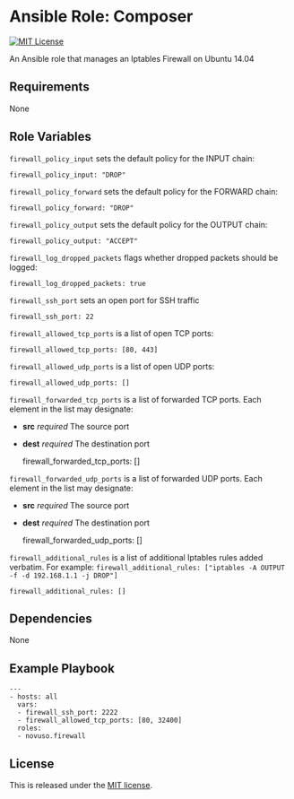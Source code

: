 # Ansible Role: Composer

[![MIT License](http://img.shields.io/badge/license-MIT-003399.svg)](http://opensource.org/licenses/MIT)

An Ansible role that manages an Iptables Firewall on Ubuntu 14.04

## Requirements

None

## Role Variables

`firewall_policy_input` sets the default policy for the INPUT chain:

    firewall_policy_input: "DROP"

`firewall_policy_forward` sets the default policy for the FORWARD chain:

    firewall_policy_forward: "DROP"

`firewall_policy_output` sets the default policy for the OUTPUT chain:

    firewall_policy_output: "ACCEPT"

`firewall_log_dropped_packets` flags whether dropped packets should be logged:

    firewall_log_dropped_packets: true

`firewall_ssh_port` sets an open port for SSH traffic

    firewall_ssh_port: 22

`firewall_allowed_tcp_ports` is a list of open TCP ports:

    firewall_allowed_tcp_ports: [80, 443]

`firewall_allowed_udp_ports` is a list of open UDP ports:

    firewall_allowed_udp_ports: []

`firewall_forwarded_tcp_ports` is a list of forwarded TCP ports. Each element
in the list may designate:

* **src** *required* The source port
* **dest** *required* The destination port

    firewall_forwarded_tcp_ports: []

`firewall_forwarded_udp_ports` is a list of forwarded UDP ports. Each element
in the list may designate:

* **src** *required* The source port
* **dest** *required* The destination port

    firewall_forwarded_udp_ports: []

`firewall_additional_rules` is a list of additional Iptables rules added
verbatim. For example: `firewall_additional_rules: ["iptables -A OUTPUT -f -d 192.168.1.1 -j DROP"]`

    firewall_additional_rules: []

## Dependencies

None

## Example Playbook

    ---
    - hosts: all
      vars:
      - firewall_ssh_port: 2222
      - firewall_allowed_tcp_ports: [80, 32400]
      roles:
      - novuso.firewall

## License

This is released under the [MIT license](http://opensource.org/licenses/MIT).
